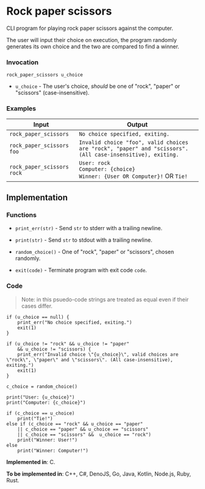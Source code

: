# Rock paper scissors

CLI program for playing rock paper scissors against the computer.

The user will input their choice on execution, the program randomly generates its own choice and the two are compared to find a winner.

### Invocation

`rock_paper_scissors u_choice`

- `u_choice` - The user's choice, *should* be one of "rock", "paper" or "scissors" (case-insensitive).

### Examples

| Input                      | Output                                                                                                     |
| -------------------------- | ---------------------------------------------------------------------------------------------------------- |
| `rock_paper_scissors`      | `No choice specified, exiting.`                                                                            |
| `rock_paper_scissors foo`  | `Invalid choice "foo", valid choices are "rock", "paper" and "scissors". (All case-insensitive), exiting.` |
| `rock_paper_scissors rock` | `User: rock` <br>`Computer: {choice}` <br>`Winner: {User OR Computer}!` OR `Tie!`                          |

## Implementation

### Functions

- `print_err(str)` - Send `str` to stderr with a trailing newline.

- `print(str)` - Send `str` to stdout with a trailing newline.

- `random_choice()` - One of "rock", "paper" or "scissors", chosen randomly.

- `exit(code)` - Terminate program with exit code `code`.

### Code

> Note: in this psuedo-code strings are treated as equal even if their cases differ.

```
if (u_choice == null) {
    print_err("No choice specified, exiting.")
    exit(1)
}

if (u_choice != "rock" && u_choice != "paper"
    && u_choice != "scissors) {
    print_err("Invalid choice \"{u_choice}\", valid choices are \"rock\", \"paper\" and \"scissors\". (All case-insensitive), exiting.")
    exit(1)
}

c_choice = random_choice()

print("User: {u_choice}")
print("Computer: {c_choice}")

if (c_choice == u_choice)
    print("Tie!")
else if (c_choice == "rock" && u_choice == "paper"
    || c_choice == "paper" && u_choice == "scissors"
    || c_choice == "scissors" &&  u_choice == "rock")
    print("Winner: User!")
else
    print("Winner: Computer!")
```

**Implemented in**: C.

**To be implemented in**: C++, C#, DenoJS, Go, Java, Kotlin, Node.js, Ruby, Rust.
